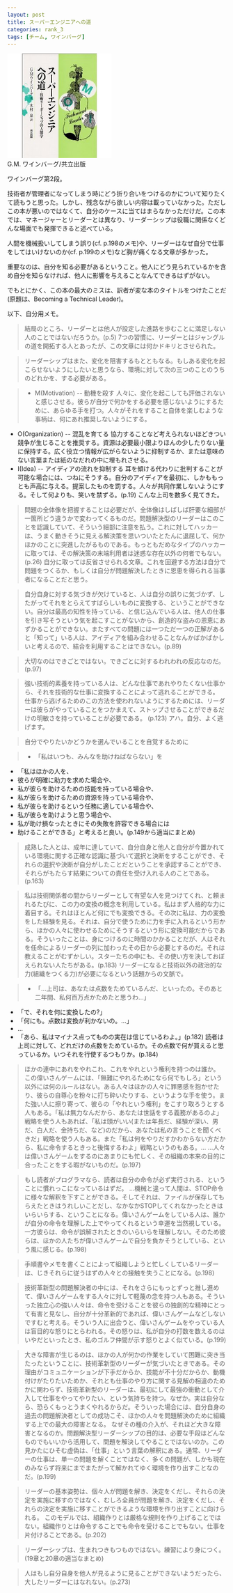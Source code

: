 ```yaml
---
layout: post
title: スーパーエンジニアへの道
categories: rank_3
tags: [チーム, ワインバーグ]
---
```



<div class="book"><div class="book_image"><a href="http://www.amazon.co.jp/dp/4320025636"><img src="/images/becoming_a_technical_leader.jpg"></a></div><div class="book_info">G.M. ワインバーグ/共立出版</div><div class="clear"></div></div>

ワインバーグ第2段。 

技術者が管理者になってしまう時にどう折り合いをつけるのかについて知りたくて読もうと思った。しかし、残念ながら欲しい内容は載っていなかった。ただしこの本が悪いのではなくて、自分のケースに当てはまらなかっただけだ。この本では、マネージャーとリーダーとは異なり、リーダーシップは役職に関係なくどんな場面でも発揮できると述べている。 

人間を機械扱いしてしまう誤り(cf. p.198のメモ)や、リーダーはなぜ自分で仕事をしてはいけないのか(cf. p.199のメモ)など胸が痛くなる文章が多かった。 

重要なのは、自分を知る必要があるということ。他人にどう見られているかを含め自分を知らなければ、他人に影響を与えることなんてできるはずがない。 

でもとにかく、この本の最大のミスは、訳者が変な本のタイトルをつけたことだ(原題は、Becoming a Technical Leader)。 

以下、自分用メモ。<!--more--> 

> 結局のところ、リーダーとは他人が設定した進路を歩むことに満足しない人のことではないだろうか。(p.5) 7つの習慣に、リーダーとはジャングルの道を開拓する人とあったが、この文章には何かドキリとさせられた。 

> リーダーシップはまた、変化を阻害するもとともなる。もしある変化を起こらせないようにしたいと思うなら、環境に対して次の三つのことのうちのどれかを、する必要がある。 

> * M(Motivation) -- 動機を殺す 人々に、変化を起こしても評価されないと感じさせる。彼らが自分で何かをする必要を感じないようにするために、あらゆる手を打つ。人々がそれをすること自体を楽しむような事柄は、何にあれ推奨しないようにする。 
* O(Organization) -- 混乱を育てる 協力することなど考えられないほどきつい競争が生じることを推奨する。資源は必要最小限よりほんの少したりない量に保持する。広く役立つ情報が広がらないように抑制するか、または意味のない言葉または紙のなだれの中に埋もれさせる。
* I(Idea) -- アイディアの流れを抑制する 耳を傾ける代わりに批判することが可能な場合には、つねにそうする。自分のアイディアを最初に、しかももっとも声高に与える。提案したものを罰する。人々が共同作業しないようにする。そして何よりも、笑いを禁ずる。(p.19) こんな上司を数多く見てきた。 

> 問題の全体像を把握することは必要だが、全体像はしばしば肝要な細部が一箇所どう違うかで変わってくるものだ。問題解決型のリーダーはこのことを認識していて、そういう細部に注意を払う。これに対してハッカーは、うまく動きそうに見える解決策を思いついたとたんに退屈して、何かほかのことに突進したがるものである。もっともだめなタイプのハッカーに取っては、その解決策の末端利用者は迷惑な存在以外の何者でもない。 (p.26) 自分に取っては反省させられる文章。これを回避する方法は自分で問題をつくるか、もしくは自分が問題解決したときに恩恵を得られる当事者になることだと思う。 

> 自分自身に対する気づきが欠けていると、人は自分の誤りに気づかず、したがってそれをとらえてすばらしいものに変換する、ということができない。自分は最高の知性を持っている、と信じ込んでいる人は、他人の仕事を引き写そうという気を起こすことがないから、創造的な盗みの恩恵にあずかることができない。またすべての問題には一つただ一つの正解があると「知って」いる人は、アイディアを組み合わせることなんかばかばかしいと考えるので、結合を利用することはできない。(p.89) 

> 大切なのはできごとではない。できごとに対するわれわれの反応なのだ。(p.97) 

> 強い技術的素養を持っている人は、どんな仕事であれやりたくない仕事から、それを技術的な仕事に変換することによって逃れることができる。 
仕事から逃げるためのこの方法を使われないようにするためには、リーダーは彼らがやっていることをつかまえて、ストップさせることができるだけの明敏さを持っていることが必要である。 (p.123) アハ。自分、よく逃げます。 

>  自分でやりたいかどうかを選んでいることを自覚するために 

> * 「私はいつも、みんなを助けねばならない」を 
* 「私はほかの人を、 
* 彼らが明確に助力を求めた場合や、 
* 私が彼らを助けるための技能を持っている場合や、 
* 私が彼らを助けるための資源を持っている場合や、 
* 私が彼らを助けるという任務に適している場合や、 
* 私が彼らを助けようと思う場合や、 
* 私が助け損なったときにその失敗を許容できる場合には 
* 助けることができる」と考えると良い。(p.149から適当にまとめ) 

> 成熟した人とは、成年に達していて、自分自身と他人と自分が今置かれている環境に関する正確な認識に基づいて選択と決断をすることができ、それらの選択や決断が自分がしたことだということを承認することができ、それらがもたらす結果についての責任を受け入れる人のことである。(p.163) 

> 私は技術関係者の間からリーダーとして有望な人を見つけてくれ、と頼まれるたびに、この力の変換の概念を利用している。私はまず人格的な力に着目する。それはほとんど何にでも変換できる。その次に私は、力の変換をした経験を見る。それは、自分で使うために力を手に入れるという形から、ほかの人々に使わせるためにそうするという形に変換可能だからである。そういったことは、身につけるのに時間のかかることだが、人はそれを任命によるリーダーの列に加わったその日から必要とするのだ。それは教えることがむずかしい。スターたちの中にも、その使い方を決しておぼえられない人たちがある。(p.183) リーダーになると技術以外の政治的な力(組織をつくる力)が必要になるという話題からの文脈で。 

> * 「...上司は、あなたは点数をためているんだ、といったの。そのあと二年間、私何百万点かためたと思うわ...」 
* 「で、それを何に変換したの?」 
* 「何にも。点数は変換が利かないの。...」
*  ... 
* 「あら、私はマイナス点ってものの実在は信じているわよ。」(p.182) 
 読者は上司に対して、どれだけの点数をためているか。その点数で何が買えると思っているか。いつそれを行使するつもりか。(p.184) 

> ほかの連中にあれをやれこれ、これをやれという権利を持つのは誰か。 
この偉いさんゲームには、「無難にやれるためになら何でもしろ」という以外には何のルールはない。ある人々はほかの人々に罪悪感を抱かせたり、彼らの自尊心を粉々に打ち砕いたりする、というような手を使う。また強い人に擦り寄って、彼らの「やれという権利」をこすり取ろうとする人もある。「私は無力なんだから、あなたは世話をする義務があるのよ」戦略を使う人もあれば、「私は頭がいい(または年長だ、経験が深い、男だ、白人だ、金持ちだ、など)のだから、あなたは私の言うことを聞くべきだ」戦略を使う人もある。また「私は何をやりだすかわからない方だから、私に命令するときっと後悔するわよ」戦略というのもある。... 
...人々は偉いさんゲームをするのにあまりにも忙しく、その組織の本来の目的に合ったことをする暇がないものだ。(p.197) 

> もし読者がプログラマなら、読者は自分の命令が必ず実行される、ということに慣れっこになっているはずだ。 
...機械と違って人間は、STOP命令に様々な解釈を下すことができる。そしてそれは、ファイルが保存してもらえたときはうれしいことだし、なかなかSTOPしてくれなかったときはいらいらする、ということになる。偉いさんゲームをしている人は、誰かが自分の命令を理解した上でやってくれるという幸運を当然視している。一方彼らは、命令が誤解されたときのいらいらを理解しない。そのため彼らは、ほかの人たちが偉いさんゲームで自分を負かそうとしている、という風に感じる。(p.198) 

> 手順書やメモを書くことによって組織しようと忙しくしているリーダーは、じきそれらに従うはずの人々との接触を失うことになる。(p.198) 

> 技術革新型の問題解決者の中には、それをさらにもっとずっと推し進めて、偉いさんゲームをする人々に対して軽蔑の念を持つ人もある。そういった独立心の強い人々は、命令を受けることを彼らの独創的な精神にとって有害と見なし、自分が十分革新的であれば、偉いさんゲームなどしないですむと考える。そういう人に出会うと、偉いさんゲームをやっている人は盲目的な怒りにとらわれる。その怒りは、私が自分の打数を数えるのはいやだといったとき、私のゴルフ仲間が示す怒りとよく似ている。(p.199) 

> 大きな障害が生じるのは、ほかの人が何かの作業をしていて困難に突き当たったということに、技術革新型のリーダーが気づいたときである。その理由がコミュニケーションが下手だからか、技能が不十分だからか、動機付けがたりたいためか、それとも仕事のやり方に関する見解の相違のためかに関わらず、技術革新型のリーダーは、最初にして最強の衝動として介入して仕事をやってやりたい、という気持ちを持つ。なぜか。実は自分なら、恐らくもっとうまくやれるからだ。そういった場合には、自分自身の過去の問題解決者としての成功こそ、ほかの人々を問題解決のために組織する上での最大の障害となる。 
なぜその種の介入が、それほど大きな障害となるのか。問題解決型リーダーシップの目的は、必要な手段はどんなものでもいいから活用して、問題を解決してやることではないのか。この見かたにひそむ虚偽は、「仕事」という言葉の解釈にある。通常、リーダーの仕事は、単一の問題を解くことではなく、多くの問題が、しかも現在のみならず将来にまでまたがって解かれてゆく環境を作り出すことなのだ。(p.199) 

> リーダーの基本姿勢は、個々人が問題を解き、決定をくだし、それらの決定を実施に移すのではなく、むしろ全員が問題を解き、決定をくだし、それらの決定を実施に移すことができるような環境を作り出すことに向けられる。 
このモデルでは、組織作りとは厳格な規則を作り上げることではない。組織作りとは命令することでも命令を受けることでもない。仕事を片付けることである。(p.202) 

> リーダーシップは、生まれつきもつものではない。練習により身につく。(19章と20章の適当なまとめ) 

> 人はもし自分自身を他人が見るように見ることができないようだったら、大したリーダーにはなれない。(p.273)

